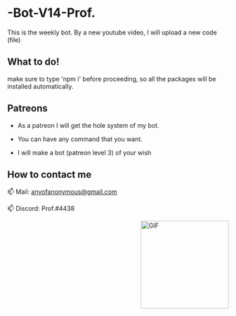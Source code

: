 # -Bot-V14-Prof.
This is the weekly bot. By a new youtube video, I will upload a new code (file)
## What to do!

make sure to type 'npm i' before proceeding, so all the packages will be installed automatically.

## Patreons

- As a patreon I will get the hole system of my bot.

- You can have any command that you want. 

- I will make a bot (patreon level 3) of your wish

## How to contact me

📫 Mail: anyofanonymous@gmail.com

📫 Discord: Prof.#4438




<img align="right" alt="GIF" height="200px" src="https://64.media.tumblr.com/72d5855e55a1971645b927c14debc7ce/tumblr_mtjget4P4m1ru39xmo1_500.gif"/>
